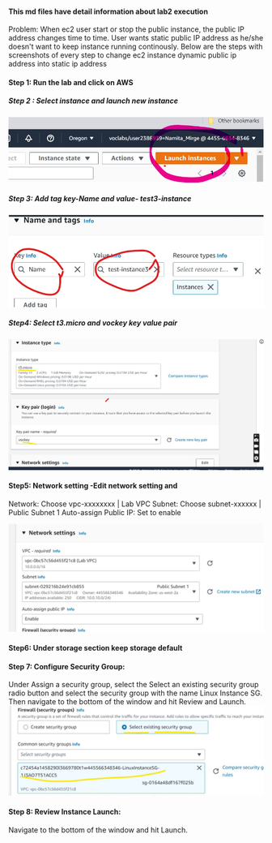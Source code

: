 #### This md files have detail information about lab2 execution
Problem: When ec2 user start or stop the public instance, the public IP address changes time to time.
User wants static public IP address as he/she doesn't want to keep instance running continously.
Below are the steps with screenshots of every step to change ec2 instance dynamic public ip address into static ip address
#### Step 1: Run the lab and click on AWS

##### Step 2 : Select instance and launch new instance
![launch](/Images/launch.jpg)



##### Step 3: Add tag key-Name and value- test3-instance

![tag](/Images/add%20tag.jpg)



##### Step4: Select t3.micro and vockey key value pair
![t3](/Images/t3.jpg)
 
 #### Step5: Network setting -Edit network setting and 
 Network: Choose vpc-xxxxxxxx | Lab VPC
Subnet: Choose subnet-xxxxxx | Public Subnet 1
Auto-assign Public IP: Set to enable

![network_setting](/Images/network_setting.jpg)
#### Step6: Under storage section keep storage default

#### Step 7: Configure Security Group: 

Under Assign a security group, select the Select an existing security group radio button and select the security group with the name Linux Instance SG. Then navigate to the bottom of the window and hit Review and Launch.
![security_groyup](/Images/security_group.jpg)
#### Step 8: Review Instance Launch:

Navigate to the bottom of the window and hit Launch.

